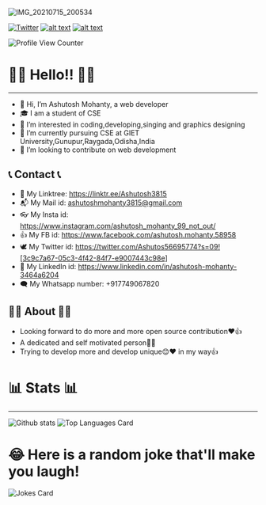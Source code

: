 ![IMG_20210715_200534](https://user-images.githubusercontent.com/75971776/125806547-f2e8299b-9165-4ac9-82ca-d2ffb28dfa72.jpg)
<!-- Please don't remove this: Grab your social icons from https://github.com/carlsednaoui/gitsocial -->

<!-- display the social media buttons in your README -->

[![Twitter][1.1]][1]
[![alt text][2.1]][2]
[![alt text][6.1]][6]


<!-- links to social media icons -->
<!-- no need to change these -->

<!-- icons with padding -->
[1.1]: http://i.imgur.com/tXSoThF.png (twitter icon with padding)
[2.1]: http://i.imgur.com/P3YfQoD.png (facebook icon with padding)
[6.1]: http://i.imgur.com/0o48UoR.png (github icon with padding)


<!-- icons without padding -->

[1.2]: http://i.imgur.com/wWzX9uB.png (twitter icon without padding)
[2.2]: http://i.imgur.com/fep1WsG.png (facebook icon without padding)
[6.2]: http://i.imgur.com/9I6NRUm.png (github icon without padding)


<!-- links to your social media accounts -->
<!-- update these accordingly -->

[1]: https://twitter.com/Ashutos56695774?s=09
[2]: https://www.facebook.com/ashutosh.mohanty.58958
[6]: http://www.github.com/Ashutosh102

<!-- Please don't remove this: Grab your social icons from https://github.com/carlsednaoui/gitsocial -->
![Profile View Counter](https://komarev.com/ghpvc/?username=Ashutosh102)

# 👋👋 Hello!! 👋👋
_________________________________________
- 👋 Hi, I’m Ashutosh Mohanty, a web developer
- 🎓 I am a student of CSE
- 👀 I’m interested in coding,developing,singing and graphics designing
- 🌱 I’m currently pursuing CSE at GIET University,Gunupur,Raygada,Odisha,India
- 💞️ I’m looking to contribute on web development
## 📞 Contact 📞
- 🔗 My Linktree: https://linktr.ee/Ashutosh3815
- 📬 My Mail id: ashutoshmohanty3815@gmail.com
- 👓 My Insta id: https://www.instagram.com/ashutosh_mohanty_99_not_out/
- 👍 My FB id: https://www.facebook.com/ashutosh.mohanty.58958
- 🕊️ My Twitter id: https://twitter.com/Ashutos56695774?s=09![3c9c7a67-05c3-4f42-84f7-e9007443c98e]
- 💼 My LinkedIn id: https://www.linkedin.com/in/ashutosh-mohanty-3464a6204
- 🗨️ My Whatsapp number: +917749067820
## 🙋‍♂️ About 🙋‍♂️
- Looking forward to do more and more open source contribution❤️👍
- A dedicated and self motivated person💖💖
- Trying to develop more and develop unique😊❤️ in my way👍

# 📊 Stats 📊
-----------------------------
![Github stats](https://github-readme-stats.vercel.app/api?username=Ashutosh102&theme=outrun&show_icons=true&count_private=true)
![Top Languages Card](https://github-readme-stats.vercel.app/api/top-langs/?username=Ashutosh102&theme=radical)

# 😂 Here is a random joke that'll make you laugh!
![Jokes Card](https://readme-jokes.vercel.app/api)



<!---
Ashutosh102/Ashutosh102 is a ✨ special ✨ repository because its `README.md` (this file) appears on your GitHub profile.
You can click the Preview link to take a look at your changes.
--->
